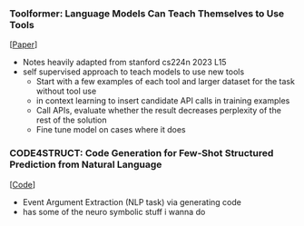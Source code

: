 
### Toolformer: Language Models Can Teach Themselves to Use Tools
[[Paper](https://arxiv.org/abs/2302.04761)]
- Notes heavily adapted from stanford cs224n 2023 L15
- self supervised approach to teach models to use new tools
    - Start with a few examples of each tool and larger dataset for the task without tool use
    - in context learning to insert candidate API calls in training examples
    - Call APIs, evaluate whether the result decreases perplexity of the rest of the solution
    - Fine tune model on cases where it does

### CODE4STRUCT: Code Generation for Few-Shot Structured Prediction from Natural Language
[[Code](https://github.com/xingyaoww/code4struct)]
- Event Argument Extraction (NLP task) via generating code
- has some of the neuro symbolic stuff i wanna do